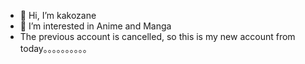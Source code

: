 - 👋 Hi, I’m kakozane
- 👀 I’m interested in Anime and Manga 
- The previous account is cancelled, so this is my new account from today。。。。。。。。。。
